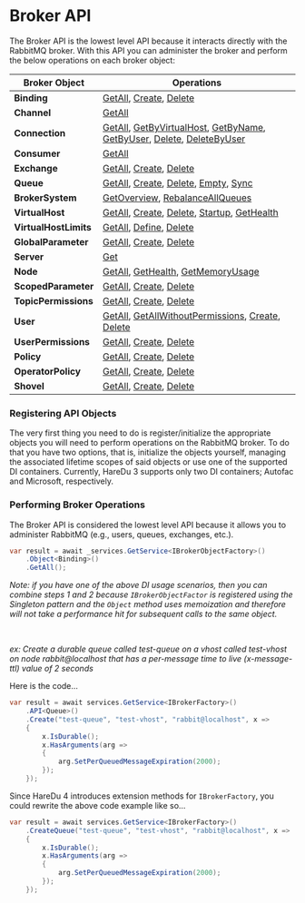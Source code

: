 # Broker API

The Broker API is the lowest level API because it interacts directly with the RabbitMQ broker. With this API you can administer the broker and perform the below operations on each broker object:

| Broker Object | Operations                                                                                                                                                                                                                                                                                                                                                                                                                                                                                                                                 |
|---|--------------------------------------------------------------------------------------------------------------------------------------------------------------------------------------------------------------------------------------------------------------------------------------------------------------------------------------------------------------------------------------------------------------------------------------------------------------------------------------------------------------------------------------------|
| **Binding** | [GetAll](https://github.com/ahives/HareDu3/blob/master/docs/binding-get.md), [Create](https://github.com/ahives/HareDu3/blob/master/docs/binding-create.md), [Delete](https://github.com/ahives/HareDu3/blob/master/docs/binding-delete.md)                                                                                                                                                                                                                                                                                                |
| **Channel** | [GetAll](https://github.com/ahives/HareDu3/blob/master/docs/channel-get.md)                                                                                                                                                                                                                                                                                                                                                                                                                                                                |
| **Connection** | [GetAll](https://github.com/ahives/HareDu3/blob/master/docs/connection-get.md), [GetByVirtualHost](https://github.com/ahives/HareDu3/blob/master/docs/connection-get-vhost.md), [GetByName](https://github.com/ahives/HareDu3/blob/master/docs/connection-get-name.md), [GetByUser](https://github.com/ahives/HareDu3/blob/master/docs/connection-get-user.md), [Delete](https://github.com/ahives/HareDu3/blob/master/docs/connection-delete.md), [DeleteByUser](https://github.com/ahives/HareDu3/blob/master/docs/connection-delete-user.md) |
| **Consumer** | [GetAll](https://github.com/ahives/HareDu3/blob/master/docs/consumer-get.md)                                                                                                                                                                                                                                                                                                                                                                                                                                                               |
| **Exchange** | [GetAll](https://github.com/ahives/HareDu3/blob/master/docs/exchange-get.md), [Create](https://github.com/ahives/HareDu3/blob/master/docs/exchange-create.md), [Delete](https://github.com/ahives/HareDu3/blob/master/docs/exchange-delete.md)                                                                                                                                                                                                                                                                                             |
| **Queue** | [GetAll](https://github.com/ahives/HareDu3/blob/master/docs/queue-get.md), [Create](https://github.com/ahives/HareDu3/blob/master/docs/queue-create.md), [Delete](https://github.com/ahives/HareDu3/blob/master/docs/queue-delete.md), [Empty](https://github.com/ahives/HareDu3/blob/master/docs/queue-empty.md), [Sync](https://github.com/ahives/HareDu3/blob/master/docs/queue-sync.md)                                                                                                                                                |
| **BrokerSystem** | [GetOverview](https://github.com/ahives/HareDu3/blob/master/docs/broker-system-overview-get.md), [RebalanceAllQueues](https://github.com/ahives/HareDu3/blob/master/docs/broker-system-rebalance-queues.md)                                                                                                                                                                                                                                                                                                                                |
| **VirtualHost** | [GetAll](https://github.com/ahives/HareDu3/blob/master/docs/vhost-get.md), [Create](https://github.com/ahives/HareDu3/blob/master/docs/vhost-create.md), [Delete](https://github.com/ahives/HareDu3/blob/master/docs/vhost-delete.md), [Startup](https://github.com/ahives/HareDu3/blob/master/docs/vhost-startup.md), [GetHealth](https://github.com/ahives/HareDu3/blob/master/docs/vhost-health.md)                                                                                                                                     |
| **VirtualHostLimits** | [GetAll](https://github.com/ahives/HareDu3/blob/master/docs/vhost-limits-get.md), [Define](https://github.com/ahives/HareDu3/blob/master/docs/vhost-limits-define.md), [Delete](https://github.com/ahives/HareDu3/blob/master/docs/vhost-limits-delete.md)                                                                                                                                                                                                                                                                                 |
| **GlobalParameter** | [GetAll](https://github.com/ahives/HareDu3/blob/master/docs/global-parameter-get.md), [Create](https://github.com/ahives/HareDu3/blob/master/docs/global-parameter-create.md), [Delete](https://github.com/ahives/HareDu3/blob/master/docs/global-parameter-delete.md)                                                                                                                                                                                                                                                                     |
| **Server**  | [Get](https://github.com/ahives/HareDu3/blob/master/docs/server-get.md)                                                                                                                                                                                                                                                                                                                                                                                                                                                                    |
| **Node** | [GetAll](https://github.com/ahives/HareDu3/blob/master/docs/node-get.md), [GetHealth](https://github.com/ahives/HareDu3/blob/master/docs/node-health.md), [GetMemoryUsage](https://github.com/ahives/HareDu3/blob/master/docs/node-memory-get.md)                                                                                                                                                                                                                                                                                          |
| **ScopedParameter** | [GetAll](https://github.com/ahives/HareDu3/blob/master/docs/scoped-parameter-get.md), [Create](https://github.com/ahives/HareDu3/blob/master/docs/scoped-parameter-create.md), [Delete](https://github.com/ahives/HareDu3/blob/master/docs/scoped-parameter-delete.md)                                                                                                                                                                                                                                                                     |
| **TopicPermissions** | [GetAll](https://github.com/ahives/HareDu3/blob/master/docs/topic-permissions-get.md), [Create](https://github.com/ahives/HareDu3/blob/master/docs/topic-permissions-create.md), [Delete](https://github.com/ahives/HareDu3/blob/master/docs/topic-permissions-delete.md)                                                                                                                                                                                                                                                                  |
| **User** | [GetAll](https://github.com/ahives/HareDu3/blob/master/docs/user-get.md), [GetAllWithoutPermissions](https://github.com/ahives/HareDu3/blob/master/docs/user-get-without-permissions.md), [Create](https://github.com/ahives/HareDu3/blob/master/docs/user-create.md), [Delete](https://github.com/ahives/HareDu3/blob/master/docs/user-delete.md)                                                                                                                                                                                         |
| **UserPermissions** | [GetAll](https://github.com/ahives/HareDu3/blob/master/docs/user-permissions-get.md), [Create](https://github.com/ahives/HareDu3/blob/master/docs/user-permissions-create.md), [Delete](https://github.com/ahives/HareDu3/blob/master/docs/user-permissions-delete.md)                                                                                                                                                                                                                                                                     |
| **Policy** | [GetAll](https://github.com/ahives/HareDu3/blob/master/docs/policy-get.md), [Create](https://github.com/ahives/HareDu3/blob/master/docs/policy-create.md), [Delete](https://github.com/ahives/HareDu3/blob/master/docs/policy-delete.md)                                                                                                                                                                                                                                                                                                   |
| **OperatorPolicy** | [GetAll](https://github.com/ahives/HareDu3/blob/master/docs/operator-policy-get.md), [Create](https://github.com/ahives/HareDu3/blob/master/docs/operator-policy-create.md), [Delete](https://github.com/ahives/HareDu3/blob/master/docs/operator-policy-delete.md)                                                                                                                                                                                                                                                                        |
| **Shovel** | [GetAll](https://github.com/ahives/HareDu3/blob/master/docs/shovel-get.md), [Create](https://github.com/ahives/HareDu3/blob/master/docs/shovel-create.md), [Delete](https://github.com/ahives/HareDu3/blob/master/docs/shovel-delete.md)                                                                                                                                                                                                                                                                                                   |

### Registering API Objects
The very first thing you need to do is register/initialize the appropriate objects you will need to perform operations on the RabbitMQ broker. To do that you have two options, that is, initialize the objects yourself, managing the associated lifetime scopes of said objects or use one of the supported DI containers. Currently, HareDu 3 supports only two DI containers; Autofac and Microsoft, respectively.

### Performing Broker Operations
The Broker API is considered the lowest level API because it allows you to administer RabbitMQ (e.g., users, queues, exchanges, etc.).

```c#
var result = await _services.GetService<IBrokerObjectFactory>()
    .Object<Binding>()
    .GetAll();
```

*Note: if you have one of the above DI usage scenarios, then you can combine steps 1 and 2 because ```IBrokerObjectFactor``` is registered using the Singleton pattern and the ```Object``` method uses memoization and therefore will not take a performance hit for subsequent calls to the same object.*

<br>

*ex: Create a durable queue called *test-queue* on a vhost called *test-vhost* on node *rabbit@localhost* that has a per-message time to live (x-message-ttl) value of 2 seconds*

Here is the code...

```c#
var result = await services.GetService<IBrokerFactory>()
    .API<Queue>()
    .Create("test-queue", "test-vhost", "rabbit@localhost", x =>
    {
        x.IsDurable();
        x.HasArguments(arg =>
        {
            arg.SetPerQueuedMessageExpiration(2000);
        });
    });
```

Since HareDu 4 introduces extension methods for ```IBrokerFactory```, you could rewrite the above code example like so...

```c#
var result = await services.GetService<IBrokerFactory>()
    .CreateQueue("test-queue", "test-vhost", "rabbit@localhost", x =>
    {
        x.IsDurable();
        x.HasArguments(arg =>
        {
            arg.SetPerQueuedMessageExpiration(2000);
        });
    });
```

